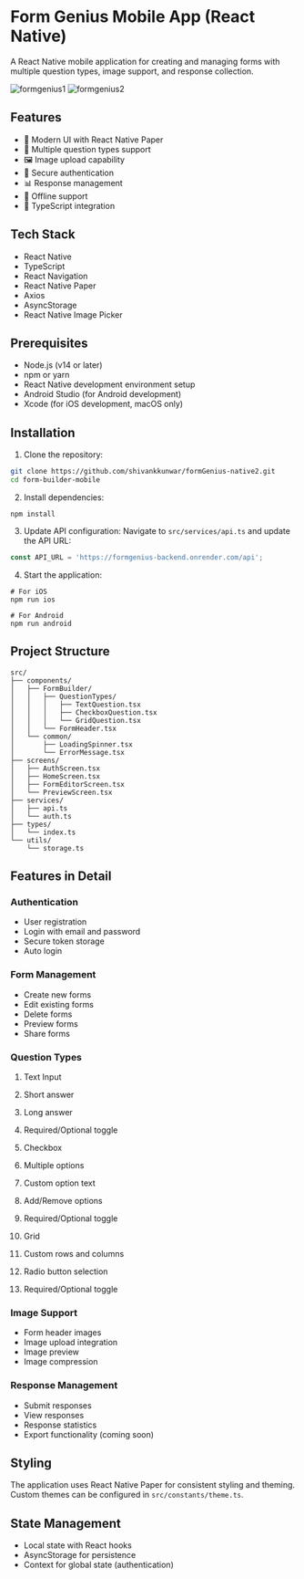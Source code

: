 

# Form Genius Mobile App  (React Native)

A React Native mobile application for creating and managing forms with multiple question types, image support, and response collection.

![formgenius1](https://github.com/user-attachments/assets/dda36ab5-c826-4034-88bd-383cf62719e7)
![formgenius2](https://github.com/user-attachments/assets/648dfcb3-c9b8-47e3-9c3a-c123cbca80c6)
## Features

- 🎨 Modern UI with React Native Paper
- 📝 Multiple question types support
- 🖼️ Image upload capability
- 🔐 Secure authentication
- 📊 Response management
- 🔄 Offline support
- 🎯 TypeScript integration

## Tech Stack

- React Native
- TypeScript
- React Navigation
- React Native Paper
- Axios
- AsyncStorage
- React Native Image Picker

## Prerequisites

- Node.js (v14 or later)
- npm or yarn
- React Native development environment setup
- Android Studio (for Android development)
- Xcode (for iOS development, macOS only)

## Installation

1. Clone the repository:
```bash
git clone https://github.com/shivankkunwar/formGenius-native2.git
cd form-builder-mobile
```

2. Install dependencies:


```shellscript
npm install
```



3. Update API configuration:
Navigate to `src/services/api.ts` and update the API URL:


```typescript
const API_URL = 'https://formgenius-backend.onrender.com/api';
```

4. Start the application:


```shellscript
# For iOS
npm run ios

# For Android
npm run android
```

## Project Structure

```plaintext
src/
├── components/
│   ├── FormBuilder/
│   │   ├── QuestionTypes/
│   │   │   ├── TextQuestion.tsx
│   │   │   ├── CheckboxQuestion.tsx
│   │   │   └── GridQuestion.tsx
│   │   └── FormHeader.tsx
│   └── common/
│       ├── LoadingSpinner.tsx
│       └── ErrorMessage.tsx
├── screens/
│   ├── AuthScreen.tsx
│   ├── HomeScreen.tsx
│   ├── FormEditorScreen.tsx
│   └── PreviewScreen.tsx
├── services/
│   ├── api.ts
│   └── auth.ts
├── types/
│   └── index.ts
└── utils/
    └── storage.ts
```

## Features in Detail

### Authentication

- User registration
- Login with email and password
- Secure token storage
- Auto login


### Form Management

- Create new forms
- Edit existing forms
- Delete forms
- Preview forms
- Share forms


### Question Types

1. Text Input

1. Short answer
2. Long answer
3. Required/Optional toggle



2. Checkbox

1. Multiple options
2. Custom option text
3. Add/Remove options
4. Required/Optional toggle



3. Grid

1. Custom rows and columns
2. Radio button selection
3. Required/Optional toggle





### Image Support

- Form header images
- Image upload integration
- Image preview
- Image compression


### Response Management

- Submit responses
- View responses
- Response statistics
- Export functionality (coming soon)


## Styling

The application uses React Native Paper for consistent styling and theming. Custom themes can be configured in `src/constants/theme.ts`.

## State Management

- Local state with React hooks
- AsyncStorage for persistence
- Context for global state (authentication)
